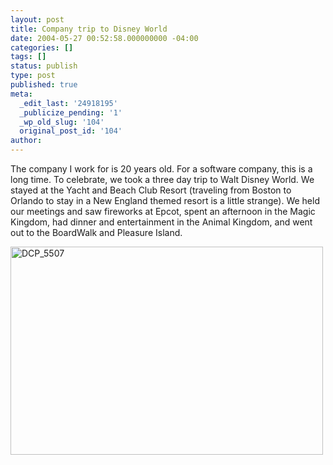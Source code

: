 ```yaml
---
layout: post
title: Company trip to Disney World
date: 2004-05-27 00:52:58.000000000 -04:00
categories: []
tags: []
status: publish
type: post
published: true
meta:
  _edit_last: '24918195'
  _publicize_pending: '1'
  _wp_old_slug: '104'
  original_post_id: '104'
author: 
---
```

The company I work for is 20 years old.  For a software company, this is a long time.  To celebrate, we took a three day trip to Walt Disney World.  We stayed at the Yacht and Beach Club Resort (traveling from Boston to Orlando to stay in a New England themed resort is a little strange).  We held our meetings and saw fireworks at Epcot, spent an afternoon in the Magic Kingdom, had dinner and entertainment in the Animal Kingdom, and went out to the BoardWalk and Pleasure Island.

<a href="http://www.flickr.com/photos/matthewsim/sets/72157633150054380/" title="DCP_5507 by Matthew Simoneau, on Flickr"><img src="https://farm9.staticflickr.com/8406/8613630976_efb6cfd967.jpg" width="500" height="333" alt="DCP_5507" /></a>
